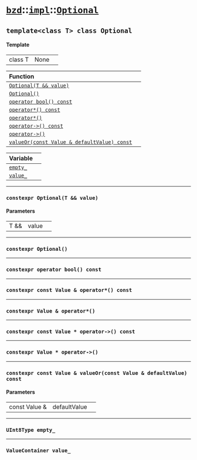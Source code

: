 # [`bzd`](../../../index.md)::[`impl`](../../index.md)::[`Optional`](../index.md)

## `template<class T> class Optional`

#### Template
||||
|---:|:---|:---|
|class T|None||

|Function||
|:---|:---|
|[`Optional(T && value)`](./index.md)||
|[`Optional()`](./index.md)||
|[`operator bool() const`](./index.md)||
|[`operator*() const`](./index.md)||
|[`operator*()`](./index.md)||
|[`operator->() const`](./index.md)||
|[`operator->()`](./index.md)||
|[`valueOr(const Value & defaultValue) const`](./index.md)||

|Variable||
|:---|:---|
|[`empty_`](./index.md)||
|[`value_`](./index.md)||
------
### `constexpr Optional(T && value)`

#### Parameters
||||
|---:|:---|:---|
|T &&|value||
------
### `constexpr Optional()`

------
### `constexpr operator bool() const`

------
### `constexpr const Value & operator*() const`

------
### `constexpr Value & operator*()`

------
### `constexpr const Value * operator->() const`

------
### `constexpr Value * operator->()`

------
### `constexpr const Value & valueOr(const Value & defaultValue) const`

#### Parameters
||||
|---:|:---|:---|
|const Value &|defaultValue||
------
### `UInt8Type empty_`

------
### `ValueContainer value_`

